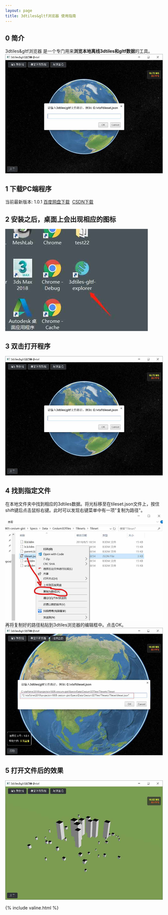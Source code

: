 ```yaml
---
layout: page
title: 3dtiles&gltf浏览器 使用指南
---
```


## 0 简介
3dtiles&gltf浏览器 是一个专门用来<b>浏览本地离线3dtiles和gltf数据</b>的工具。
![](images/20180805190808.jpg)

## 1 下载PC端程序
当前最新版本: 1.0.1
<a target="_blank" href="https://pan.baidu.com/s/1Uat3DtH9cf79K4bLZGiZAA">百度网盘下载</a>&nbsp;
<a target="_blank" href="https://download.csdn.net/download/xiaofeii/10585026">CSDN下载</a>  

## 2 安装之后，桌面上会出现相应的图标
![](images/20180805191139.jpg)

## 3 双击打开程序
![](images/20180805190808.jpg)

## 4 找到指定文件
在本地文件夹中找到相应的3dtiles数据。将光标移至在tileset.json文件上，按住shift键后点击鼠标右键。此时可以发现右键菜单中有一项"复制为路径"。 
![](images/1808051907.jpg)
再将复制好的路径粘贴到3dtiles浏览器的编辑框中。点击OK。  
![](images/20180805203907.jpg)

## 5 打开文件后的效果
![](images/20180805191028.jpg)

{% include valine.html %}